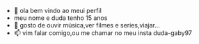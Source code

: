 - 👋 ola bem vindo ao meui perfil
-  meu nome e duda tenho 15 anos
- 👀 gosto de ouvir música,ver filmes e series,viajar...
- 📫 vim falar comigo,ou me chamar no meu insta duda-gaby97
<!---
duda-gaby97/duda-gaby97 is a ✨ special ✨ repository because its `README.md` (this file) appears on your GitHub profile.
You can click the Preview link to take a look at your changes.

![](https://media1.tenor.com/m/r0R0N3dI3kIAAAAd/dancing-cat-dance.gif)

